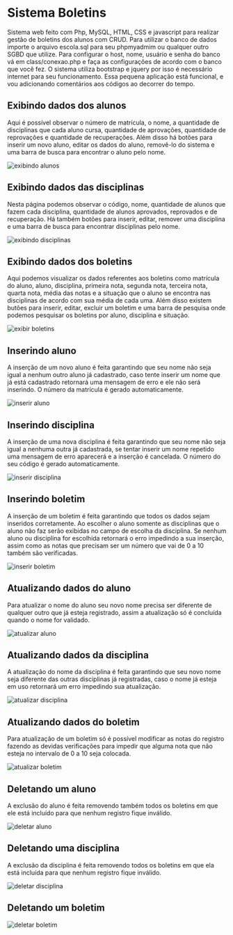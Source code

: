 # Sistema Boletins
Sistema web feito com Php, MySQL, HTML, CSS e javascript para realizar gestão de boletins dos alunos com CRUD.
Para utilizar o banco de dados importe o arquivo escola.sql para seu phpmyadmim ou qualquer outro SGBD que utilize.
Para configurar o host, nome, usuário e senha do banco vá em class/conexao.php e faça as configurações de acordo com o banco que você fez. O sistema utiliza bootstrap e jquery por isso é necessário internet para seu funcionamento. Essa pequena aplicação está funcional, e vou adicionando comentários aos códigos ao decorrer do tempo.

## Exibindo dados dos alunos
Aqui é possível observar o número de matrícula, o nome, a quantidade de disciplinas que cada aluno cursa, quantidade de aprovações, quantidade de reprovações e quantidade de recuperações. Além disso há botões para inserir um novo aluno, editar os dados do aluno, removê-lo do sistema e uma barra de busca para encontrar o aluno pelo nome.

![exibindo alunos](https://github.com/rodriguesrenato61/Sistema-Boletins/blob/master/prints/alunos.png)

## Exibindo dados das disciplinas
Nesta página podemos observar o código, nome, quantidade de alunos que fazem cada disciplina, quantidade de alunos aprovados, reprovados e de recuperação. Há também botões para inserir, editar, remover uma disciplina e uma barra de busca para encontrar disciplinas pelo nome.

![exibindo disciplinas](https://github.com/rodriguesrenato61/Sistema-Boletins/blob/master/prints/disciplinas.png)

## Exibindo dados dos boletins
Aqui podemos visualizar os dados referentes aos boletins como matrícula do aluno, aluno, disciplina, primeira nota, segunda nota, terceira nota, quarta nota, média das notas e a situação que o aluno se encontra nas disciplinas de acordo com sua média de cada uma. Além disso existem butões para inserir, editar, excluir um boletim e uma barra de pesquisa onde podemos pesquisar os boletins por aluno, disciplina e situação.

![exibir boletins](https://github.com/rodriguesrenato61/Sistema-Boletins/blob/master/prints/boletins.png)

## Inserindo aluno
A inserção de um novo aluno é feita garantindo que seu nome não seja igual a nenhum outro aluno já cadastrado, caso tente inserir um nome que já está cadastrado retornará uma mensagem de erro e ele não será inserindo. O número da matrícula é gerado automaticamente.

![inserir aluno](https://github.com/rodriguesrenato61/Sistema-Boletins/blob/master/prints/inserindo_aluno.png)

## Inserindo disciplina
A inserção de uma nova disciplina é feita garantindo que seu nome não seja igual a nenhuma outra já cadastrada, se tentar inserir um nome repetido uma mensagem de erro aparecerá e a inserção é cancelada. O número do seu código é gerado automaticamente.

![inserir disciplina](https://github.com/rodriguesrenato61/Sistema-Boletins/blob/master/prints/inserir_disciplina.png)

## Inserindo boletim
A inserção de um boletim é feita garantindo que todos os dados sejam inseridos corretamente. Ao escolher o aluno somente as disciplinas que o aluno não faz serão exibidas no campo de escolha da disciplina. Se nenhum aluno ou disciplina for escolhida retornará o erro impedindo a sua inserção, assim como as notas que precisam ser um número que vai de 0 a 10 também são verificadas.

![inserir boletim](https://github.com/rodriguesrenato61/Sistema-Boletins/blob/master/prints/inserir_boletim.png) 

## Atualizando dados do aluno
Para atualizar o nome do aluno seu novo nome precisa ser diferente de qualquer outro que já esteja registrado, assim a atualização só é concluída quando o nome for validado.

![atualizar aluno](https://github.com/rodriguesrenato61/Sistema-Boletins/blob/master/prints/editar_aluno.png)

## Atualizando dados da disciplina
A atualização do nome da disciplina é feita garantindo que seu novo nome seja diferente das outras disciplinas já registradas, caso o nome já esteja em uso retornará um erro impedindo sua atualização.

![atualizar disciplina](https://github.com/rodriguesrenato61/Sistema-Boletins/blob/master/prints/editar_disciplina.png)

## Atualizando dados do boletim
Para atualização de um boletim só é possível modificar as notas do registro fazendo as devidas verificações para impedir que alguma nota que não esteja no intervalo de 0 a 10 seja colocada.

![atualizar boletim](https://github.com/rodriguesrenato61/Sistema-Boletins/blob/master/prints/editar_boletim.png) 

## Deletando um aluno
A exclusão do aluno é feita removendo também todos os boletins em que ele está incluído para que nenhum registro fique inválido.

![deletar aluno](https://github.com/rodriguesrenato61/Sistema-Boletins/blob/master/prints/excluir_aluno.png)

## Deletando uma disciplina
A exclusão da disciplina é feita removendo todos os boletins em que ela está incluída para que nenhum registro fique inválido.

![deletar disciplina](https://github.com/rodriguesrenato61/Sistema-Boletins/blob/master/prints/excluir_disciplina.png)

## Deletando um boletim


![deletar boletim](https://github.com/rodriguesrenato61/Sistema-Boletins/blob/master/prints/excluir_boletim.png)
